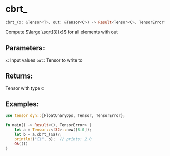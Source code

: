 # cbrt_
```rust
cbrt_(x: &Tensor<T>, out: &Tensor<C>) -> Result<Tensor<C>, TensorError>
```
Compute $\large \sqrt[3]{x}$ for all elements with out

## Parameters:
`x`: Input values
`out`: Tensor to write to

## Returns:
Tensor with type `C`

## Examples:
```rust
use tensor_dyn::{FloatUnaryOps, Tensor, TensorError};

fn main() -> Result<(), TensorError> {
    let a = Tensor::<f32>::new([8.0]);
    let b = a.cbrt_(&a)?;
    println!("{}", b);  // prints: 2.0
    Ok(())
}
```